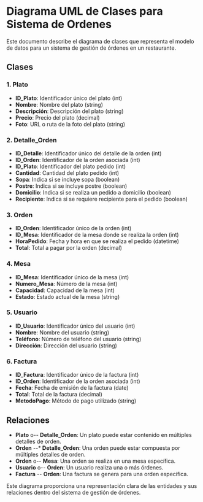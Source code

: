 # Diagrama UML de Clases para Sistema de Ordenes

Este documento describe el diagrama de clases que representa el modelo de datos para un sistema de gestión de órdenes en un restaurante.

## Clases

### 1. Plato
- **ID_Plato**: Identificador único del plato (int)
- **Nombre**: Nombre del plato (string)
- **Descripción**: Descripción del plato (string)
- **Precio**: Precio del plato (decimal)
- **Foto**: URL o ruta de la foto del plato (string)

### 2. Detalle_Orden
- **ID_Detalle**: Identificador único del detalle de la orden (int)
- **ID_Orden**: Identificador de la orden asociada (int)
- **ID_Plato**: Identificador del plato pedido (int)
- **Cantidad**: Cantidad del plato pedido (int)
- **Sopa**: Indica si se incluye sopa (boolean)
- **Postre**: Indica si se incluye postre (boolean)
- **Domicilio**: Indica si se realiza un pedido a domicilio (boolean)
- **Recipiente**: Indica si se requiere recipiente para el pedido (boolean)

### 3. Orden
- **ID_Orden**: Identificador único de la orden (int)
- **ID_Mesa**: Identificador de la mesa donde se realiza la orden (int)
- **HoraPedido**: Fecha y hora en que se realiza el pedido (datetime)
- **Total**: Total a pagar por la orden (decimal)

### 4. Mesa
- **ID_Mesa**: Identificador único de la mesa (int)
- **Numero_Mesa**: Número de la mesa (int)
- **Capacidad**: Capacidad de la mesa (int)
- **Estado**: Estado actual de la mesa (string)

### 5. Usuario
- **ID_Usuario**: Identificador único del usuario (int)
- **Nombre**: Nombre del usuario (string)
- **Teléfono**: Número de teléfono del usuario (string)
- **Dirección**: Dirección del usuario (string)

### 6. Factura
- **ID_Factura**: Identificador único de la factura (int)
- **ID_Orden**: Identificador de la orden asociada (int)
- **Fecha**: Fecha de emisión de la factura (date)
- **Total**: Total de la factura (decimal)
- **MetodoPago**: Método de pago utilizado (string)

## Relaciones

- **Plato** o-- **Detalle_Orden**: Un plato puede estar contenido en múltiples detalles de orden.
- **Orden** --* **Detalle_Orden**: Una orden puede estar compuesta por múltiples detalles de orden.
- **Orden** o-- **Mesa**: Una orden se realiza en una mesa específica.
- **Usuario** o-- **Orden**: Un usuario realiza una o más órdenes.
- **Factura** -- **Orden**: Una factura se genera para una orden específica.

Este diagrama proporciona una representación clara de las entidades y sus relaciones dentro del sistema de gestión de órdenes.
